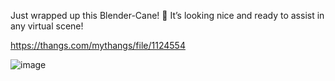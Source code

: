 Just wrapped up this Blender-Cane! 🦯 It’s looking nice and ready to assist in any virtual scene!

https://thangs.com/mythangs/file/1124554

![image](https://github.com/user-attachments/assets/6e072db9-8b95-41ef-a4cf-4631a1a16728)
